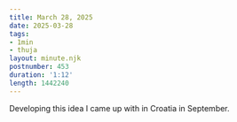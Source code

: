 ```yaml
---
title: March 28, 2025
date: 2025-03-28
tags:
- 1min
- thuja
layout: minute.njk
postnumber: 453
duration: '1:12'
length: 1442240
---
```

Developing this idea I came up with in Croatia in September. 